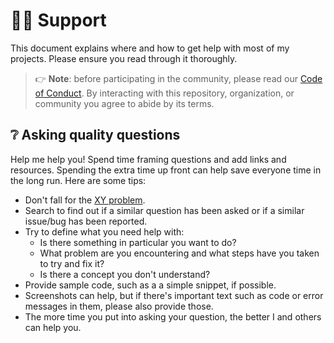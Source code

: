<!--- THIS FILE IS GENERATED! DO NOT EDIT! Maintained by Pulumi -->
# 🙋‍♂️ Support

This document explains where and how to get help with most of my projects.
Please ensure you read through it thoroughly.

> 👉 **Note**: before participating in the community, please read our
> [Code of Conduct](.github/CODE_OF_CONDUCT).
> By interacting with this repository, organization, or community you agree to
> abide by its terms.

## ❔ Asking quality questions

Help me help you! Spend time framing questions and add links and resources.
Spending the extra time up front can help save everyone time in the long run.
Here are some tips:

* Don't fall for the [XY problem](https://meta.stackexchange.com/questions/66377/what-is-the-xy-problem/66378#66378).
* Search to find out if a similar question has been asked or if a similar
  issue/bug has been reported.
* Try to define what you need help with:
  * Is there something in particular you want to do?
  * What problem are you encountering and what steps have you taken to try
        and fix it?
  * Is there a concept you don't understand?
* Provide sample code, such as a a simple snippet, if
  possible.
* Screenshots can help, but if there's important text such as code or error
  messages in them, please also provide those.
* The more time you put into asking your question, the better I and others
  can help you.
